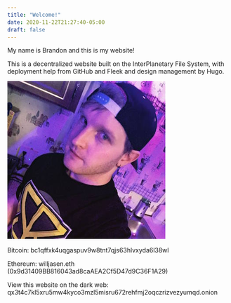 ```yaml
---
title: "Welcome!"
date: 2020-11-22T21:27:40-05:00
draft: false
---
```

My name is Brandon and this is my website!

This is a decentralized website built on the InterPlanetary File System,
with deployment help from GitHub and Fleek and design management by Hugo.

![Me](/posts/profile_pic.jpg#center)

Bitcoin: bc1qffxk4uqgaspuv9w8tnt7qjs63hlvxyda6l38wl

Ethereum: willjasen.eth (0x9d31409BB816043ad8caAEA2Cf5D47d9C36F1A29)

View this website on the dark web: qx3t4c7kl5xru5mw4kyco3mzl5misru672rehfmj2oqczrizvezyumqd.onion
